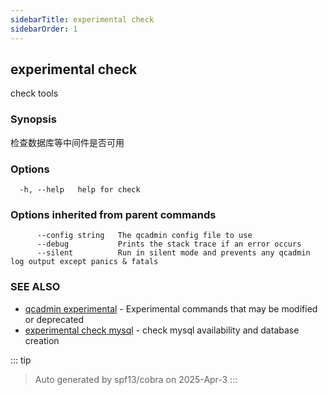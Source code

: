 ```yaml
---
sidebarTitle: experimental check
sidebarOrder: 1
---
```


## experimental check<Badge type="tip" text="4.0.0" />

check tools

### Synopsis

检查数据库等中间件是否可用

### Options

```
  -h, --help   help for check
```

### Options inherited from parent commands

```
      --config string   The qcadmin config file to use
      --debug           Prints the stack trace if an error occurs
      --silent          Run in silent mode and prevents any qcadmin log output except panics & fatals
```

### SEE ALSO

* [qcadmin experimental](experimental.md)	 - Experimental commands that may be modified or deprecated
* [experimental check mysql](experimental_check_mysql.md)	 - check mysql availability and database creation

::: tip
>Auto generated by spf13/cobra on 2025-Apr-3
:::